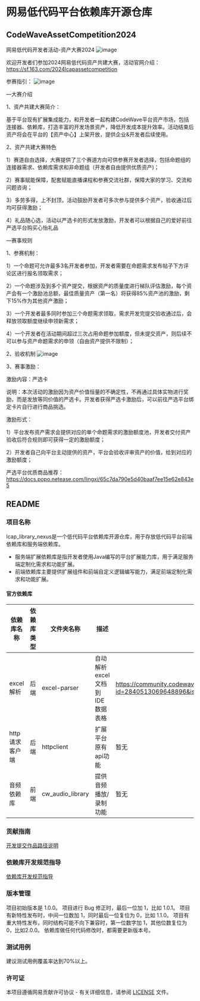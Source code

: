 # 网易低代码平台依赖库开源仓库
## CodeWaveAssetCompetition2024
网易低代码开发者活动-资产大赛2024
![image](https://github.com/netease-lcap/CodeWaveAssetCompetition2024/assets/158463965/ea58284c-5be6-4b2d-956b-7b300499ee1e)

欢迎开发者们参加2024网易低代码资产共建大赛，活动官网介绍：https://sf.163.com/2024lcapassetcompetition

参赛指引：
![image](https://github.com/netease-lcap/CodeWaveAssetCompetition2024/assets/158463965/8f658d1c-0f81-4062-b794-a3d0e0ec900a)


—大赛介绍

1、资产共建大赛简介：

基于平台现有扩展集成能力，和开发者一起构建CodeWave平台资产市场，包括连接器、依赖库，打造丰富的开发场景资产，降低开发成本提升效率。活动结束后资产将会在平台的【资产中心】上架开放，提供企业&开发者后续使用。

2、资产共建大赛特色

  1）赛道自由选择，大赛提供了三个赛道方向可供参赛开发者选择，包括命题组的连接器需求、依赖库需求和非命题组（开发者自由提供优质资产)；

  2）赛事赋能保障，配套赋能直播课程和参赛交流社群，保障大家的学习、交流和问题咨询；

  3）多劳多得，上不封顶，活动鼓励开发者可多次参与提供多个资产，验收通过后均可获得激励；

  4）礼品随心选，活动以严选卡的形式发放激励，开发者可以根据自己的爱好前往严选平台购买心怡礼品


—赛事规则

1、参赛机制：

  1）一个命题可允许最多3名开发者参加，开发者需要在命题需求发布帖子下方评论区进行报名领取需求；

  2）一个命题涉及到多个资产提交，根据资产的质量度进行梯队评估激励，每个资产会有一个激励池总额，最佳质量资产（第一名）将获得85%资产池的激励，剩下15%作为其他资产激励；

  3）一个开发者最多同时参加三个命题需求领取，需求开发完提交验收通过后，会释放领取额度继续申领新需求；

  4）一个开发者在活动期间超过三次占用命题参加额度，但未提交资产，则后续不可以参与资产命题需求的申领（自由资产提供不限制）；

2、验收机制
![image](https://github.com/netease-lcap/CodeWaveAssetCompetition2024/assets/158463965/1b02393f-3df9-41f5-a187-64e71f7cef9f)

3、赛事激励：

激励内容：严选卡

说明：本次活动的激励因为资产价值恒量的不确定性，不再通过具体实物进行奖励，而是发放等同价值的严选卡。开发者获得严选卡激励后，可以前往严选平台绑定卡片自行进行商品挑选。 

激励形式：

  1）平台发布资产需求会提供对应的单个命题需求的激励额度池，开发者交付资产验收后符合规则即可获得一定的激励额度；

  2）开发者自己向平台主动提供的资产，平台会验收评审资产的价值，给到对应的激励额度；

严选平台优质商品推荐：https://docs.popo.netease.com/lingxi/65c7da790e5d40baaf7ee15e62e843e5

## README
### 项目名称
lcap_library_nexus是一个低代码平台依赖库开源仓库，用于存放低代码平台前端依赖库和服务端依赖库。
* 服务端扩展依赖库是指开发者使用Java编写的平台扩展能力库，用于满足服务端定制化需求和功能扩展。
* 前端依赖库主要提供扩展组件和前端自定义逻辑编写能力，满足前端定制化需求和功能扩展。

#### 官方依赖库

| 依赖库名称 | 依赖库类型 | 文件夹名称 | 描述                  | 资产市场地址                                                                                                                            |
| ------- | ------- | ------- |---------------------|-----------------------------------------------------------------------------------------------------------------------------------|
| excel解析 | 后端  | excel-parser   | 自动解析excel文档到IDE数据表格 | https://community.codewave.163.com/CommunityParent/CodeWareMarketLibraryDetail?id=2840513069648896&isLatest=false&isClassics=true |
| http请求客户端 | 后端   | httpclient   | 扩展平台原有api功能         | 暂无   
| 音频依赖库 | 前端   | cw_audio_library   | 提供音频播放/录制功能         | 暂无                                                                                                                                |

### 贡献指南
[开发提交作品路径说明](%E5%BC%80%E5%8F%91%E6%8F%90%E4%BA%A4%E4%BD%9C%E5%93%81%E8%B7%AF%E5%BE%84%E8%AF%B4%E6%98%8E.md)

### 依赖库开发规范指导
[依赖库开发规范指导](%E4%BE%9D%E8%B5%96%E5%BA%93%E5%BC%80%E5%8F%91%E8%A7%84%E8%8C%83%E6%8C%87%E5%AF%BC.md)

### 版本管理
项目初始版本是 1.0.0。
项目进行 Bug 修正时，最后一位加 1，比如 1.0.1。
项目有新特性发布时，中间一位数加 1，同时最后一位复位为 0，比如 1.1.0。
项目有重大特性发布，同时结构可能不向下兼容时，第一位数字加 1，其他位数复位为0，比如2.0.0。
依赖库做任何代码修改时，都需要更新版本号。

### 测试用例
建议测试用例覆盖率达到70%以上。

### 许可证
本项目遵循网易贡献许可协议 - 有关详细信息，请参阅 [LICENSE](./LICENSE) 文件。



